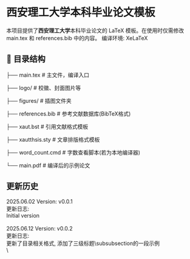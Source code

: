 # 西安理工大学本科毕业论文模板

本项目提供了**西安理工大学**本科毕业论文的 LaTeX 模板。在使用时仅需修改 main.tex 和 references.bib 中的内容。
编译环境: XeLaTeX

## 📂 目录结构
├── main.tex # 主文件，编译入口

├── logo/ # 校徽、封面图片等

├── figures/ # 插图文件夹

├── references.bib # 参考文献数据库(BibTeX格式)

├── xaut.bst # 引用文献格式模板

├── xautthsis.sty # 文章排版格式模板

├── word_count.cmd # 字数查看脚本(若为本地编译器)

└── main.pdf # 编译后的示例论文

## 更新历史
2025.06.02 Version: v0.0.1\
更新日志:\
Initial version\
\
2025.06.12 Version: v0.0.2\
更新日志:\
更新了目录相关格式, 添加了三级标题\subsubsection的一段示例\
\
